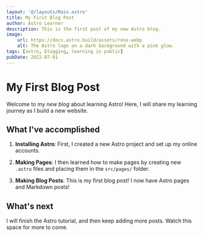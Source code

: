 ```yaml
---
layout: '@/layouts/Main.astro'
title: My First Blog Post
author: Astro Learner
description: This is the first post of my new Astro blog.
image:
    url: https://docs.astro.build/assets/rose.webp
    alt: The Astro logo on a dark background with a pink glow.
tags: [astro, blogging, learning in public]
pubDate: 2022-07-01
---
```


# My First Blog Post

Welcome to my _new blog_ about learning Astro! Here, I will share my learning journey as I build a new website.

## What I've accomplished

1. **Installing Astro**: First, I created a new Astro project and set up my online accounts.

2. **Making Pages**: I then learned how to make pages by creating new `.astro` files and placing them in the `src/pages/` folder.

3. **Making Blog Posts**: This is my first blog post! I now have Astro pages and Markdown posts!

## What's next

I will finish the Astro tutorial, and then keep adding more posts. Watch this space for more to come.
